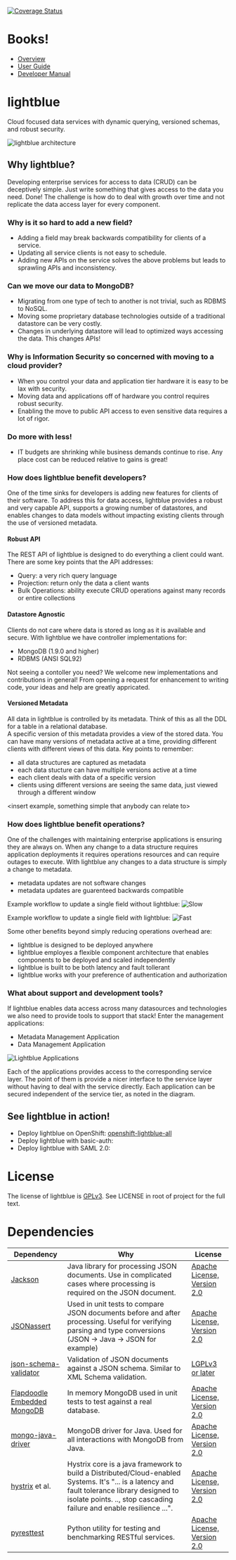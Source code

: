 [![Coverage Status](https://coveralls.io/repos/lightblue-platform/lightblue-audit-hook/badge.png?branch=master)](https://coveralls.io/r/lightblue-platform/lightblue-audit-hook?branch=master)

# Books!

* [Overview](http://jewzaam.gitbooks.io/lightblue/)
* [User Guide](http://jewzaam.gitbooks.io/lightblue-user-guide/)
* [Developer Manual](http://jewzaam.gitbooks.io/lightblue-developer-manual/)


# lightblue

Cloud focused data services with dynamic querying, versioned schemas, and robust security.

![lightblue architecture](https://raw.githubusercontent.com/lightblue-platform/lightblue/master/docs/lightblue-puzzle.png "High Level Architecture")

## Why lightblue?

Developing enterprise services for access to data (CRUD) can be deceptively simple.  Just write something that gives access to the data you need.  Done!  The challenge is how do to deal with growth over time and not replicate the data access layer for every component.

### Why is it so hard to add a new field?
* Adding a field may break backwards compatibility for clients of a service.
* Updating all service clients is not easy to schedule.
* Adding new APIs on the service solves the above problems but leads to sprawling APIs and inconsistency.

### Can we move our data to MongoDB?
* Migrating from one type of tech to another is not trivial, such as RDBMS to NoSQL.
* Moving some proprietary database technologies outside of a traditional datastore can be very costly.
* Changes in underlying datastore will lead to optimized ways accessing the data.  This changes APIs!

### Why is Information Security so concerned with moving to a cloud provider?
* When you control your data and application tier hardware it is easy to be lax with security.
* Moving data and applications off of hardware you control requires robust security.
* Enabling the move to public API access to even sensitive data requires a lot of rigor.

### Do more with less!
* IT budgets are shrinking while business demands continue to rise.  Any place cost can be reduced relative to gains is great!

### How does lightblue benefit developers?
One of the time sinks for developers is adding new features for clients of their software.  To address this for data access, lightblue provides a robust and very capable API, supports a growing number of datastores, and enables changes to data models without impacting existing clients through the use of versioned metadata.

#### Robust API
The REST API of lightblue is designed to do everything a client could want.  There are some key points that the API addresses:
* Query: a very rich query language
* Projection: return only the data a client wants
* Bulk Operations: ability execute CRUD operations against many records or entire collections

#### Datastore Agnostic
Clients do not care where data is stored as long as it is available and secure.  With lightblue we have controller implementations for:
* MongoDB (1.9.0 and higher)
* RDBMS (ANSI SQL92)

Not seeing a contoller you need?  We welcome new implementations and contributions in general!  From opening a request for enhancement to writing code, your ideas and help are greatly appricated.

#### Versioned Metadata
All data in lightblue is controlled by its metadata.  Think of this as all the DDL for a table in a relational database.  
A specific version of this metadata provides a view of the stored data.  You can have many versions of metadata active at a time, providing different clients with different views of this data.  Key points to remember:
* all data structures are captured as metadata
* each data stucture can have multiple versions active at a time
* each client deals with data of a specific version
* clients using different versions are seeing the same data, just viewed through a different window

<insert example, something simple that anybody can relate to>

### How does lightblue benefit operations?
One of the challenges with maintaining enterprise applications is ensuring they are always on.  When any change to a data structure requires application deployments it requires operations resources and can require outages to execute.  With lightblue any changes to a data structure is simply a change to metadata.
* metadata updates are not software changes
* metadata updates are guarenteed backwards compatible

Example workflow to update a single field without lightblue:
![Slow](https://raw.github.com/lightblue-platform/lightblue/master/docs/slow.png)

Example workflow to update a single field *with* lightblue:
![Fast](https://raw.github.com/lightblue-platform/lightblue/master/docs/fast.png)

Some other benefits beyond simply reducing operations overhead are:
* lightblue is designed to be deployed anywhere
* lightblue employes a flexible component architecture that enables components to be deployed and scaled independently
* lightblue is built to be both latency and fault tollerant
* lightblue works with your preference of authentication and authorization

### What about support and development tools?
If lightblue enables data access across many datasources and technologies we also need to provide tools to support that stack!  Enter the management applications:
* Metadata Management Application
* Data Management Application

![Lightblue Applications](https://raw.githubusercontent.com/lightblue-platform/lightblue/master/docs/overview.png)

Each of the applications provides access to the corresponding service layer.  The point of them is provide a nicer interface to the service layer without having to deal with the service directly.  Each application can be secured independent of the service tier, as noted in the diagram.

## See lightblue in action!
* Deploy lightblue on OpenShift: [openshift-lightblue-all](https://github.com/lightblue-platform/openshift-lightblue-all)
* Deploy lightblue with basic-auth:
* Deploy lightblue with SAML 2.0:

# License

The license of lightblue is [GPLv3](https://www.gnu.org/licenses/gpl.html).  See LICENSE in root of project for the full text.

# Dependencies

| Dependency | Why | License
| ---------- | --- | -------
| [Jackson](http://wiki.fasterxml.com/JacksonHome) | Java library for processing JSON documents.  Use in complicated cases where processing is required on the JSON document. |[Apache License, Version 2.0](http://www.apache.org/licenses/LICENSE-2.0)
| [JSONassert](https://github.com/skyscreamer/JSONassert) | Used in unit tests to compare JSON documents before and after processing.  Useful for verifying parsing and type conversions (JSON -> Java -> JSON for example) | [Apache License, Version 2.0](http://www.apache.org/licenses/LICENSE-2.0)
| [json-schema-validator](https://github.com/fge/json-schema-validator) | Validation of JSON documents against a JSON schema.  Similar to XML Schema validation. | [LGPLv3 or later](https://www.gnu.org/licenses/lgpl.html)
| [Flapdoodle Embedded MongoDB](https://github.com/flapdoodle-oss/de.flapdoodle.embed.mongo) | In memory MongoDB used in unit tests to test against a real database. | [Apache License, Version 2.0](http://www.apache.org/licenses/LICENSE-2.0)
| [mongo-java-driver](https://github.com/mongodb/mongo-java-driver) | MongoDB driver for Java.  Used for all interactions with MongoDB from Java. | [Apache License, Version 2.0](http://www.apache.org/licenses/LICENSE-2.0)
| [hystrix](https://github.com/Netflix/Hystrix) et al.| Hystrix core is a java framework to build a Distributed/Cloud-enabled Systems. It's "... is a latency and fault tolerance library designed to isolate points. .., stop cascading failure and enable resilience ...". | [Apache License, Version 2.0](http://www.apache.org/licenses/LICENSE-2.0)
| [pyresttest](https://github.com/svanoort/pyresttest)| Python utility for testing and benchmarking RESTful services. | [Apache License, Version 2.0](http://www.apache.org/licenses/LICENSE-2.0)

